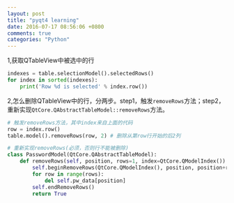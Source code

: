 ```yaml
---
layout: post
title: "pyqt4 learning"
date: 2016-07-17 08:56:06 +0800
comments: true
categories: "Python"
---
```

1,获取QTableView中被选中的行

```python
indexes = table.selectionModel().selectedRows()
for index in sorted(indexes):
    print('Row %d is selected' % index.row())
```

2,怎么删除QTableView中的行，分两步。step1，触发`removeRows`方法；step2，重新实现`QtCore.QAbstractTableModel::removeRows`方法。

```python
# 触发removeRows方法，其中index来自上面的代码
row = index.row()
table.model().removeRows(row, 2) # 删除从第row行开始的后2列

# 重新实现removeRows(必须，否则行不能被删除)
class PasswordModel(QtCore.QAbstractTableModel):
    def removeRows(self, position, rows=1, index=QtCore.QModelIndex()):
        self.beginRemoveRows(QtCore.QModelIndex(), position, position+rows-1)
        for row in range(rows):
            del self.pw_data[position]
        self.endRemoveRows()
        return True
```
